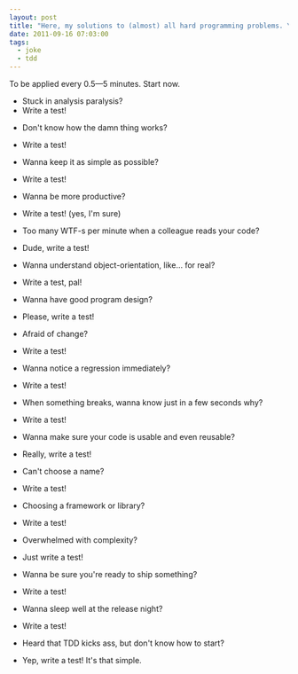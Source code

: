 ```yaml
---
layout: post
title: "Here, my solutions to (almost) all hard programming problems. You're welcome!"
date: 2011-09-16 07:03:00
tags:
  - joke
  - tdd
---
```


To be applied every 0.5—5 minutes. Start now.

- Stuck in analysis paralysis?
- Write a test!

* Don't know how the damn thing works?
* Write a test!

* Wanna keep it as simple as possible?
* Write a test!

* Wanna be more productive?
* Write a test! (yes, I'm sure)

* Too many WTF-s per minute when a colleague reads your code?
* Dude, write a test!

* Wanna understand object-orientation, like… for real?
* Write a test, pal!

* Wanna have good program design?
* Please, write a test!

* Afraid of change?
* Write a test!

* Wanna notice a regression immediately?
* Write a test!

* When something breaks, wanna know just in a few seconds why?
* Write a test!

* Wanna make sure your code is usable and even reusable?
* Really, write a test!

* Can't choose a name?
* Write a test!

* Choosing a framework or library?
* Write a test!

* Overwhelmed with complexity?
* Just write a test!

* Wanna be sure you're ready to ship something?
* Write a test!

* Wanna sleep well at the release night?
* Write a test!

* Heard that TDD kicks ass, but don't know how to start?
* Yep, write a test! It's that simple.
